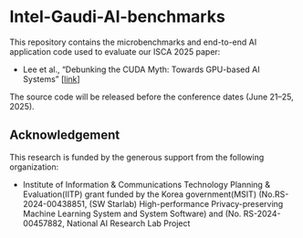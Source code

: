# Intel-Gaudi-AI-benchmarks

This repository contains the microbenchmarks and end-to-end AI application code used to evaluate our ISCA 2025 paper:

- Lee et al., “Debunking the CUDA Myth: Towards GPU-based AI Systems” [[link](https://arxiv.org/abs/2501.00210)]

The source code will be released before the conference dates (June 21–25, 2025).

## Acknowledgement

This research is funded by the generous support from the following organization:
- Institute of Information & Communications Technology Planning & Evaluation(IITP) grant funded by the Korea government(MSIT) (No.RS-2024-00438851, (SW Starlab) High-performance Privacy-preserving Machine Learning System and System Software) and (No. RS-2024-00457882, National AI Research Lab Project
